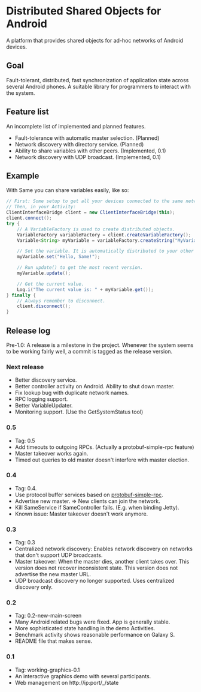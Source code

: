 # Distributed Shared Objects for Android
A platform that provides shared objects for ad-hoc networks of Android devices.

## Goal
Fault-tolerant, distributed, fast synchronization of application state across
several Android phones. A suitable library for programmers to interact with the
system.

## Feature list
An incomplete list of implemented and planned features.

* Fault-tolerance with automatic master selection. (Planned)
* Network discovery with directory service. (Planned)
* Ability to share variables with other peers. (Implemented, 0.1)
* Network discovery with UDP broadcast. (Implemented, 0.1)

## Example
With Same you can share variables easily, like so:

```Java
// First: Some setup to get all your devices connected to the same network.
// Then, in your Activity:
ClientInterfaceBridge client = new ClientInterfaceBridge(this);
client.connect();
try {
    // A VariableFactory is used to create distributed objects.
    VariableFactory variableFactory = client.createVariableFactory();
    Variable<String> myVariable = variableFactory.createString("MyVariable");

    // Set the variable. It is automatically distributed to your other devices.
    myVariable.set("Hello, Same!");

    // Run update() to get the most recent version.
    myVariable.update();

    // Get the current value.
    Log.i("The current value is: " + myVariable.get());
} finally {
    // Always remember to disconnect.
    client.disconnect();
}
```

## Release log
Pre-1.0: A release is a milestone in the project. Whenever the system seems to
be working fairly well, a commit is tagged as the release version.

### Next release
* Better discovery service.
* Better controller activity on Android. Ability to shut down master.
* Fix lookup bug with duplicate network names.
* RPC logging support.
* Better VariableUpdater.
* Monitoring support. (Use the GetSystemStatus tool)

### 0.5
* Tag: 0.5
* Add timeouts to outgoing RPCs. (Actually a protobuf-simple-rpc feature)
* Master takeover works again.
* Timed out queries to old master doesn't interfere with master election.

### 0.4
* Tag: 0.4.
* Use protocol buffer services based on [protobuf-simple-rpc](https://github.com/orbekk/protobuf-simple-rpc).
* Advertise new master. => New clients can join the network.
* Kill SameService if SameController fails. (E.g. when binding Jetty).
* Known issue: Master takeover doesn't work anymore.

### 0.3
* Tag: 0.3
* Centralized network discovery: Enables network discovery on networks that
  don't support UDP broadcasts.
* Master takeover: When the master dies, another client takes over.
  This version does not recover inconsistent state.
  This version does not advertise the new master URL.
* UDP broadcast discovery no longer supported. Uses centralized discovery only.

### 0.2
* Tag: 0.2-new-main-screen
* Many Android related bugs were fixed. App is generally stable.
* More sophisticated state handling in the demo Activities.
* Benchmark activity shows reasonable performance on Galaxy S.
* README file that makes sense.

### 0.1
* Tag: working-graphics-0.1
* An interactive graphics demo with several participants.
* Web management on http://ip:port/_/state

